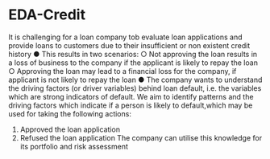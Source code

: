 # EDA-Credit
It is challenging for a loan company tob evaluate loan applications and provide loans to customers due to their insufficient or non existent credit history
● This results in two scenarios:
○ Not approving the loan results in a
loss of business to the company if the applicant is likely to repay the loan
○ Approving the loan may lead to a financial loss for the company, if applicant is not likely to repay the loan
● The company wants to understand the driving factors (or driver variables) behind loan default, i.e. the variables which are strong indicators of default. We aim to identify patterns and the driving factors which indicate if a person is likely to default,which may be used for taking the following actions:
1. Approved the loan application
2. Refused the loan application
The company can utilise this knowledge
for its portfolio and risk assessment
